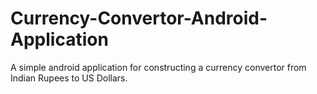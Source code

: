 # Currency-Convertor-Android-Application

A simple android application for constructing a currency convertor from Indian Rupees to US Dollars.

